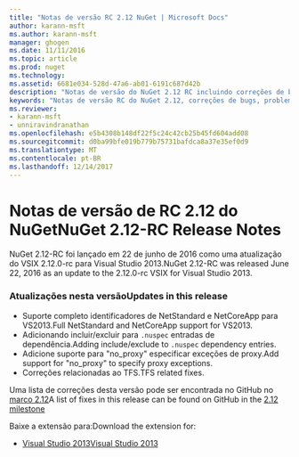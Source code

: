 ```yaml
---
title: "Notas de versão RC 2.12 NuGet | Microsoft Docs"
author: karann-msft
ms.author: karann-msft
manager: ghogen
ms.date: 11/11/2016
ms.topic: article
ms.prod: nuget
ms.technology: 
ms.assetid: 6681e034-528d-47a6-ab01-6191c687d42b
description: "Notas de versão do NuGet 2.12 RC incluindo correções de bugs, problemas conhecidos, recursos adicionados e DCRs."
keywords: "Notas de versão RC do NuGet 2.12, correções de bugs, problemas conhecidos, adicionaram recursos, DCRs"
ms.reviewer:
- karann-msft
- unniravindranathan
ms.openlocfilehash: e5b4308b148df22f5c24c42cb25b45fd604add08
ms.sourcegitcommit: d0ba99bfe019b779b75731bafdca8a37e35ef0d9
ms.translationtype: MT
ms.contentlocale: pt-BR
ms.lasthandoff: 12/14/2017
---
```

# <a name="nuget-212-rc-release-notes"></a><span data-ttu-id="d9f9c-104">Notas de versão de RC 2.12 do NuGet</span><span class="sxs-lookup"><span data-stu-id="d9f9c-104">NuGet 2.12-RC Release Notes</span></span>

<span data-ttu-id="d9f9c-105">NuGet 2.12-RC foi lançado em 22 de junho de 2016 como uma atualização do VSIX 2.12.0-rc para Visual Studio 2013.</span><span class="sxs-lookup"><span data-stu-id="d9f9c-105">NuGet 2.12-RC was released June 22, 2016 as an update to the 2.12.0-rc VSIX for Visual Studio 2013.</span></span>

### <a name="updates-in-this-release"></a><span data-ttu-id="d9f9c-106">Atualizações nesta versão</span><span class="sxs-lookup"><span data-stu-id="d9f9c-106">Updates in this release</span></span>

* <span data-ttu-id="d9f9c-107">Suporte completo identificadores de NetStandard e NetCoreApp para VS2013.</span><span class="sxs-lookup"><span data-stu-id="d9f9c-107">Full NetStandard  and NetCoreApp support for VS2013.</span></span>
* <span data-ttu-id="d9f9c-108">Adicionando incluir/excluir para `.nuspec` entradas de dependência.</span><span class="sxs-lookup"><span data-stu-id="d9f9c-108">Adding include/exclude to `.nuspec` dependency entries.</span></span>
* <span data-ttu-id="d9f9c-109">Adicione suporte para "no_proxy" especificar exceções de proxy.</span><span class="sxs-lookup"><span data-stu-id="d9f9c-109">Add support for "no_proxy" to specify proxy exceptions.</span></span>
* <span data-ttu-id="d9f9c-110">Correções relacionadas ao TFS.</span><span class="sxs-lookup"><span data-stu-id="d9f9c-110">TFS related fixes.</span></span>

<span data-ttu-id="d9f9c-111">Uma lista de correções desta versão pode ser encontrada no GitHub no [marco 2.12](https://github.com/NuGet/Home/issues?q=milestone%3A2.12+is%3Aclosed)</span><span class="sxs-lookup"><span data-stu-id="d9f9c-111">A list of fixes in this release can be found on GitHub in the [2.12 milestone](https://github.com/NuGet/Home/issues?q=milestone%3A2.12+is%3Aclosed)</span></span>

<span data-ttu-id="d9f9c-112">Baixe a extensão para:</span><span class="sxs-lookup"><span data-stu-id="d9f9c-112">Download the extension for:</span></span>

* [<span data-ttu-id="d9f9c-113">Visual Studio 2013</span><span class="sxs-lookup"><span data-stu-id="d9f9c-113">Visual Studio 2013</span></span>](https://dist.nuget.org/visualstudio-2013-vsix/v2.12.0-rc/NuGet.Tools.vsix)
